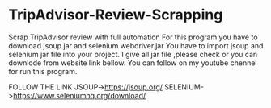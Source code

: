 # TripAdvisor-Review-Scrapping
Scrap TripAdvisor review with full automation
For this program you have to download jsoup.jar 
and selenium webdriver.jar
You have to import jsoup and selenium jar file into your project.
I give all jar file ,please check or you can downlode from website link bellow.
You can follow on my youtube chennel for run this program.

FOLLOW THE LINK
JSOUP->https://jsoup.org/
SELENIUM->https://www.seleniumhq.org/download/
